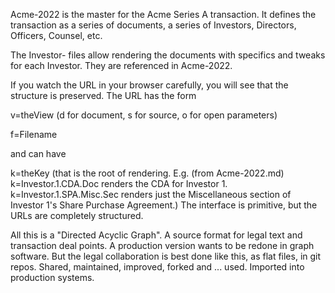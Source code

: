 Acme-2022 is the master for the Acme Series A transaction.  It defines the transaction as a series of documents, a series of Investors, Directors, Officers, Counsel, etc.

The Investor- files allow rendering the documents with specifics and tweaks for each Investor.  They are referenced in Acme-2022.

If you watch the URL in your browser carefully, you will see that the structure is preserved.  The URL has the form 

v=theView (d for document, s for source, o for open parameters) 

f=Filename

and can have

k=theKey  (that is the root of rendering.  E.g. (from Acme-2022.md) k=Investor.1.CDA.Doc renders the CDA for Investor 1.  k=Investor.1.SPA.Misc.Sec renders just the Miscellaneous section of Investor 1's Share Purchase Agreement.)  The interface is primitive, but the URLs are completely structured.

All this is a "Directed Acyclic Graph".  A source format for legal text and transaction deal points. A production version wants to be redone in graph software.  But the legal collaboration is best done like this, as flat files, in git repos.  Shared, maintained, improved, forked and ... used.  Imported into production systems.

